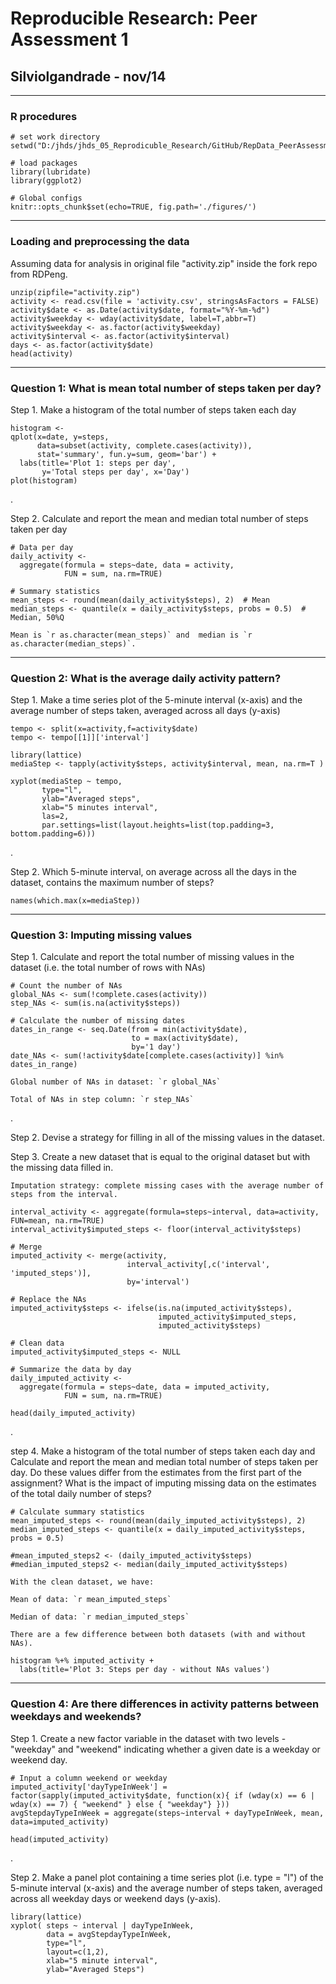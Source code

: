 
# Reproducible Research: Peer Assessment 1
## Silviolgandrade - nov/14

---

### R procedures

```{r general_rules}
# set work directory
setwd("D:/jhds/jhds_05_Reprodicuble_Research/GitHub/RepData_PeerAssessment1")

# load packages
library(lubridate)
library(ggplot2)

# Global configs
knitr::opts_chunk$set(echo=TRUE, fig.path='./figures/')
```

---

### Loading and preprocessing the data

Assuming data for analysis in original file "activity.zip" inside the fork repo from RDPeng.

```{r load_data}
unzip(zipfile="activity.zip")
activity <- read.csv(file = 'activity.csv', stringsAsFactors = FALSE)
activity$date <- as.Date(activity$date, format="%Y-%m-%d")
activity$weekday <- wday(activity$date, label=T,abbr=T)
activity$weekday <- as.factor(activity$weekday)
activity$interval <- as.factor(activity$interval)
days <- as.factor(activity$date)
head(activity)
```

---

### Question 1: What is mean total number of steps taken per day?

Step 1. Make a histogram of the total number of steps taken each day

```{r question_1_histogram, fig.width=6, fig.height=3}
histogram <- 
qplot(x=date, y=steps,
      data=subset(activity, complete.cases(activity)),
      stat='summary', fun.y=sum, geom='bar') +
  labs(title='Plot 1: steps per day',
       y='Total steps per day', x='Day')
plot(histogram)
```

.

Step 2. Calculate and report the mean and median total number of steps taken per day

```{r question_1_statistics}
# Data per day
daily_activity <-
  aggregate(formula = steps~date, data = activity,
            FUN = sum, na.rm=TRUE)

# Summary statistics
mean_steps <- round(mean(daily_activity$steps), 2)  # Mean
median_steps <- quantile(x = daily_activity$steps, probs = 0.5)  # Median, 50%Q
```

    Mean is `r as.character(mean_steps)` and  median is `r as.character(median_steps)`.

---

### Question 2: What is the average daily activity pattern?

Step 1. Make a time series plot of the 5-minute interval (x-axis) and the average number of steps taken, averaged across all days (y-axis)

```{r question_2_plot}
tempo <- split(x=activity,f=activity$date)
tempo <- tempo[[1]]['interval']

library(lattice)
mediaStep <- tapply(activity$steps, activity$interval, mean, na.rm=T )

xyplot(mediaStep ~ tempo, 
       type="l",
       ylab="Averaged steps",
       xlab="5 minutes interval",
       las=2,
       par.settings=list(layout.heights=list(top.padding=3, bottom.padding=6)))
```

.

Step 2. Which 5-minute interval, on average across all the days in the dataset, contains the maximum number of steps?

```{r question_2_average}
names(which.max(x=mediaStep))
```

---

### Question 3: Imputing missing values

Step 1. Calculate and report the total number of missing values in the dataset (i.e. the total number of rows with NAs)

```{r question_3_NAs}
# Count the number of NAs
global_NAs <- sum(!complete.cases(activity))
step_NAs <- sum(is.na(activity$steps))

# Calculate the number of missing dates
dates_in_range <- seq.Date(from = min(activity$date),
                           to = max(activity$date),
                           by='1 day')
date_NAs <- sum(!activity$date[complete.cases(activity)] %in% dates_in_range)
```

    Global number of NAs in dataset: `r global_NAs`

    Total of NAs in step column: `r step_NAs`

.

Step 2. Devise a strategy for filling in all of the missing values in the dataset.

Step 3. Create a new dataset that is equal to the original dataset but with the missing data filled in.

    Imputation strategy: complete missing cases with the average number of steps from the interval.

```{r question_3_replace_NAs}
interval_activity <- aggregate(formula=steps~interval, data=activity, FUN=mean, na.rm=TRUE)
interval_activity$imputed_steps <- floor(interval_activity$steps)

# Merge
imputed_activity <- merge(activity,
                          interval_activity[,c('interval', 'imputed_steps')],
                          by='interval')

# Replace the NAs
imputed_activity$steps <- ifelse(is.na(imputed_activity$steps),
                                 imputed_activity$imputed_steps,
                                 imputed_activity$steps)

# Clean data
imputed_activity$imputed_steps <- NULL

# Summarize the data by day
daily_imputed_activity <-
  aggregate(formula = steps~date, data = imputed_activity,
            FUN = sum, na.rm=TRUE)

head(daily_imputed_activity)
```

.

step 4. Make a histogram of the total number of steps taken each day and Calculate and report the mean and median total number of steps taken per day. Do these values differ from the estimates from the first part of the assignment? What is the impact of imputing missing data on the estimates of the total daily number of steps?

```{r question_3_statistcs}
# Calculate summary statistics
mean_imputed_steps <- round(mean(daily_imputed_activity$steps), 2)
median_imputed_steps <- quantile(x = daily_imputed_activity$steps, probs = 0.5)

#mean_imputed_steps2 <- (daily_imputed_activity$steps)
#median_imputed_steps2 <- median(daily_imputed_activity$steps)
```

    With the clean dataset, we have:

    Mean of data: `r mean_imputed_steps`

    Median of data: `r median_imputed_steps`

    There are a few difference between both datasets (with and without NAs).


```{r question_3_histogram, fig.width=6, fig.height=3}
histogram %+% imputed_activity +
  labs(title='Plot 3: Steps per day - without NAs values')

```

---

### Question 4: Are there differences in activity patterns between weekdays and weekends?

Step 1. Create a new factor variable in the dataset with two levels - "weekday" and "weekend" indicating whether a given date is a weekday or weekend day.

```{r question_4_day}
# Input a column weekend or weekday
imputed_activity['dayTypeInWeek'] = factor(sapply(imputed_activity$date, function(x){ if (wday(x) == 6 | wday(x) == 7) { "weekend" } else { "weekday"} }))
avgStepdayTypeInWeek = aggregate(steps~interval + dayTypeInWeek, mean, data=imputed_activity)

head(imputed_activity)
```
.

Step 2. Make a panel plot containing a time series plot (i.e. type = "l") of the 5-minute interval (x-axis) and the average number of steps taken, averaged across all weekday days or weekend days (y-axis).

```{r question_4_plot}
library(lattice)
xyplot( steps ~ interval | dayTypeInWeek,
        data = avgStepdayTypeInWeek,
        type="l",
        layout=c(1,2),
        xlab="5 minute interval",
        ylab="Averaged Steps")
```

